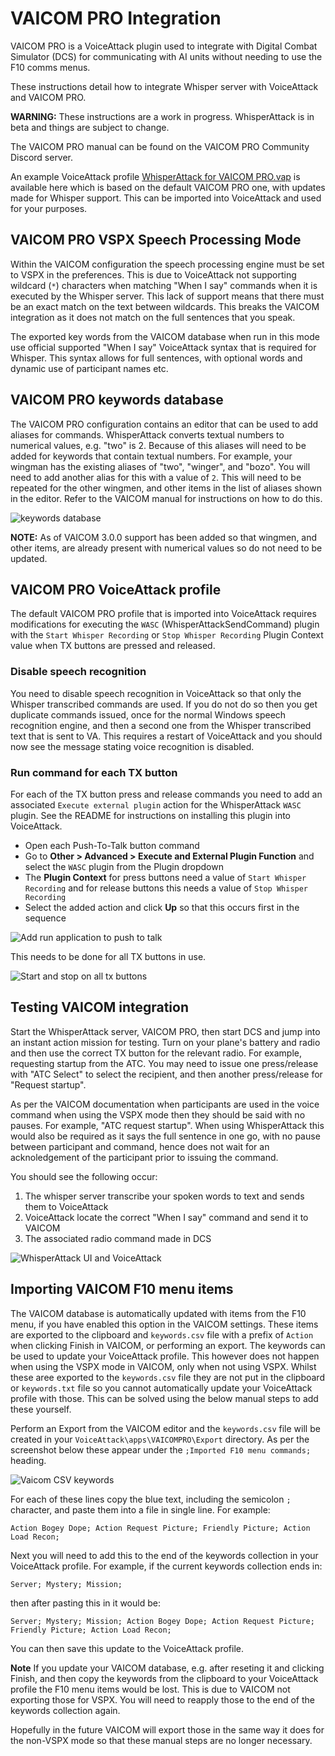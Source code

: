 # VAICOM PRO Integration

VAICOM PRO is a VoiceAttack plugin used to integrate with Digital Combat Simulator (DCS) for communicating with AI units without needing to use the F10 comms menus.

These instructions detail how to integrate Whisper server with VoiceAttack and VAICOM PRO.

**WARNING:** These instructions are a work in progress. WhisperAttack is in beta and things are subject to change.

The VAICOM PRO manual can be found on the VAICOM PRO Community Discord server.

An example VoiceAttack profile [WhisperAttack for VAICOM PRO.vap](WhisperAttack%20for%20VAICOM%20PRO.vap) is available here which is based on the default VAICOM PRO one, with updates made for Whisper support. This can be imported into VoiceAttack and used for your purposes.

## VAICOM PRO VSPX Speech Processing Mode

Within the VAICOM configuration the speech processing engine must be set to VSPX in the preferences. This is due to VoiceAttack not supporting
wildcard (`*`) characters when matching "When I say" commands when it is executed by the Whisper server. This lack of support means that there must
be an exact match on the text between wildcards. This breaks the VAICOM integration as it does not match on the full sentences that you speak.

The exported key words from the VAICOM database when run in this mode use official supported "When I say" VoiceAttack syntax that is required for Whisper.
This syntax allows for full sentences, with optional words and dynamic use of participant names etc.

## VAICOM PRO keywords database

The VAICOM PRO configuration contains an editor that can be used to add aliases for commands. WhisperAttack converts textual numbers to numerical values, e.g. "two" is 2. Because of this aliases will need to be added for keywords that contain textual numbers. For example, your wingman has the existing aliases of "two", "winger", and "bozo". You will need to add another alias for this with a value of `2`. This will need to be repeated for the other wingmen, and other items in the list of aliases shown in the editor. Refer to the VAICOM manual for instructions on how to do this.

![keywords database](./screenshots/VAICOM%20keywords%20database.png)

**NOTE:** As of VAICOM 3.0.0 support has been added so that wingmen, and other items, are already present with numerical values so do not need to be updated.

## VAICOM PRO VoiceAttack profile

The default VAICOM PRO profile that is imported into VoiceAttack requires modifications for executing the `WASC` (WhisperAttackSendCommand) plugin with the `Start Whisper Recording` or `Stop Whisper Recording` Plugin Context value when TX buttons are pressed and released.

### Disable speech recognition

You need to disable speech recognition in VoiceAttack so that only the Whisper transcribed commands are used. If you do not do so then you get duplicate commands issued, once for the normal Windows speech recognition engine, and then a second one from the Whisper transcribed text that is sent to VA. This requires a restart of VoiceAttack and you should now see the message stating voice recognition is disabled.

### Run command for each TX button

For each of the TX button press and release commands you need to add an associated `Execute external plugin` action for the WhisperAttack `WASC` plugin. See the README for instructions on installing this plugin into VoiceAttack.

- Open each Push-To-Talk button command
- Go to **Other > Advanced > Execute and External Plugin Function** and select the `WASC` plugin from the Plugin dropdown
- The **Plugin Context** for press buttons need a value of `Start Whisper Recording` and for release buttons this needs a value of `Stop Whisper Recording`
- Select the added action and click **Up** so that this occurs first in the sequence

![Add run application to push to talk](./screenshots/Add%20execute%20plugin%20to%20push%20to%20talk.png)

This needs to be done for all TX buttons in use.

![Start and stop on all tx buttons](./screenshots/Start%20and%20stop%20on%20all%20tx%20buttons.png)


## Testing VAICOM integration

Start the WhisperAttack server, VAICOM PRO, then start DCS and jump into an instant action mission for testing. Turn on your plane's battery and radio and then use the correct TX button for the relevant radio. For example, requesting startup from the ATC. You may need to issue one press/release with "ATC Select" to select the recipient, and then another press/release for "Request startup".

As per the VAICOM documentation when participants are used in the voice command when using the VSPX mode then they should be said with no pauses. For example, "ATC request startup". When using WhisperAttack this would also be required as it says the full sentence in one go, with no pause between participant and command, hence does not wait for an acknoledgement of the participant prior to issuing the command.

You should see the following occur:
1. The whisper server transcribe your spoken words to text and sends them to VoiceAttack
1. VoiceAttack locate the correct "When I say" command and send it to VAICOM
1. The associated radio command made in DCS

![WhisperAttack UI and VoiceAttack](./screenshots/WhisperAttack%20UI%20and%20VoiceAttack.png)

## Importing VAICOM F10 menu items

The VAICOM database is automatically updated with items from the F10 menu, if you have enabled this option in the VAICOM settings. These items are exported to the clipboard and `keywords.csv` file with a prefix of `Action` when clicking Finish in VAICOM, or performing an export. The keywords can be used to update your VoiceAttack profile. This however does not happen when using the VSPX mode in VAICOM, only when not using VSPX. Whilst these aree exported to the `keywords.csv` file they are not put in the clipboard or `keywords.txt` file so you cannot automatically update your VoiceAttack profile with those. This can be solved using the below manual steps to add these yourself.

Perform an Export from the VAICOM editor and the `keywords.csv` file will be created in your `VoiceAttack\apps\VAICOMPRO\Export` directory. As per the screenshot below these appear under the `;Imported F10 menu commands;` heading.

![Vaicom CSV keywords](./screenshots/Vaicom%20CSV%20keywords.png)

For each of these lines copy the blue text, including the semicolon `;` character, and paste them into a file in single line. For example:

```
Action Bogey Dope; Action Request Picture; Friendly Picture; Action Load Recon;
```

Next you will need to add this to the end of the keywords collection in your VoiceAttack profile. For example, if the current keywords collection ends in:

```
Server; Mystery; Mission;
```

then after pasting this in it would be:

```
Server; Mystery; Mission; Action Bogey Dope; Action Request Picture; Friendly Picture; Action Load Recon;
```

You can then save this update to the VoiceAttack profile.

**Note** If you update your VAICOM database, e.g. after reseting it and clicking Finish, and then copy the keywords from the clipboard to your VoiceAttack profile the F10 menu items would be lost. This is due to VAICOM not exporting those for VSPX. You will need to reapply those to the end of the keywords collection again.

Hopefully in the future VAICOM will export those in the same way it does for the non-VSPX mode so that these manual steps are no longer necessary.

